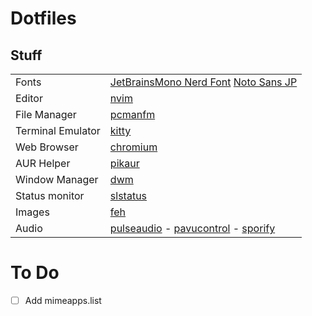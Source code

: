 # Dotfiles

## Stuff
|||
| -----------		| ----------- |
| Fonts				| [JetBrainsMono Nerd Font](https://www.programmingfonts.org/#jetbrainsmono) [Noto Sans JP](https://fonts.google.com/noto/specimen/Noto+Sans+JP) |
| Editor			| [nvim](https://neovim.io/) |
| File Manager		| [pcmanfm](https://github.com/lxde/pcmanfm) |
| Terminal Emulator	| [kitty](https://sw.kovidgoyal.net/kitty/) |
| Web Browser		| [chromium](https://www.chromium.org/chromium-projects/) |
| AUR Helper		| [pikaur](https://github.com/actionless/pikaur) |
| Window Manager	| [dwm](https://dwm.suckless.org/) |
| Status monitor	| [slstatus](https://tools.suckless.org/slstatus/) |
| Images			| [feh](https://feh.finalrewind.org/)       |
| Audio				| [pulseaudio](https://www.freedesktop.org/wiki/Software/PulseAudio/) - [pavucontrol](https://freedesktop.org/software/pulseaudio/pavucontrol/) -  [sporify](https://wiki.archlinux.org/title/spotify)|

# To Do
- [ ] Add mimeapps.list
